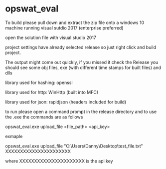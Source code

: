 # opswat_eval

To build please pull down and extract the zip file onto a windows 10 machine running visual sutdio 2017 (enterprise preferred)

open the solution file with visual studio 2017

project settings have already selected release so just right click and build project. 

The output might come out quickly, if you missed it check the Release you should see some obj files, exe (with different time stamps for built files) and dlls

library used for hashing: openssl

library used for http: WinHttp (built into MFC)

library used for json: rapidjson (headers included for build)

to run please open a command prompt in the release directory and to use the .exe the commands are as follows

opswat_eval.exe upload_file <file_path> <api_key>

exmaple 

opswat_eval.exe upload_file "C:\Users\Danny\Desktop\test_file.txt" XXXXXXXXXXXXXXXXXXXXXX

where XXXXXXXXXXXXXXXXXXXXXX is the api key 
